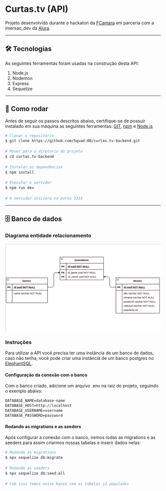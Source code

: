 # Curtas.tv (API)

Projeto desenvolvido durante o hackaton da [FCamara](https://fcamara.com.br/) em parceria com a imersao_dev da [Alura](https://www.alura.com.br/).

<hr>

## 🛠 Tecnologias
As seguintes ferramentas foram usadas na construção desta API:

1. Node.js
2. Nodemon
3. Express
4. Sequelize

<hr>

## 👷 Como rodar
Antes de seguir os passos descritos abaixo, certifique-se de possuir instalado em sua máquina as seguintes ferramentas: [GIT](https://git-scm.com/), [npm](https://www.npmjs.com/) e [Node.js](https://nodejs.org)

```bash
# Clonar o repositório
$ git clone https://github.com/Squad-08/curtas.tv-backend.git

# Mover para o diretorio do projeto
$ cd curtas.tv-backend

# Instalar as dependências
$ npm install

# Executar o servidor
$ npm run dev

# O servidor iniciara na porta 3333
```

<hr>

## 🗄️ Banco de dados
### Diagrama entidade relacionamento

![Diagrama entidade relacionamento](https://github.com/Squad-08/curtas.tv-backend/blob/main/assets/img/diagrama-entidade-relacionamento.png?raw=true)

### Instruções

Para utilizar a API você precisa ter uma instância de um banco de dados, caso não tenha, você pode criar uma instância de um banco postgres no [ElephantSQL](https://www.elephantsql.com/).

#### Configuração da conexão com o banco

Com o banco criado, adicione um arquivo .env na raiz do projeto, seguindo o exemplo abaixo:
```env
DATABASE_NAME=database-name
DATABASE_HOST=http://localhost
DATABASE_USERNAME=username
DATABASE_PASSWORD=password
```

#### Rodando as migrations e as seeders

Após configurar a conexão com o banco, iremos rodas as migrations e as seeders para assim criarmos nossas tabelas e inserir dados nelas:

```bash
# Rodando as migrations
$ npx sequelize db:migrate

# Rodando as seeders
$ npx sequelize db:seed:all

# Com isso temos nosso banco com as tabelas já populadas
```